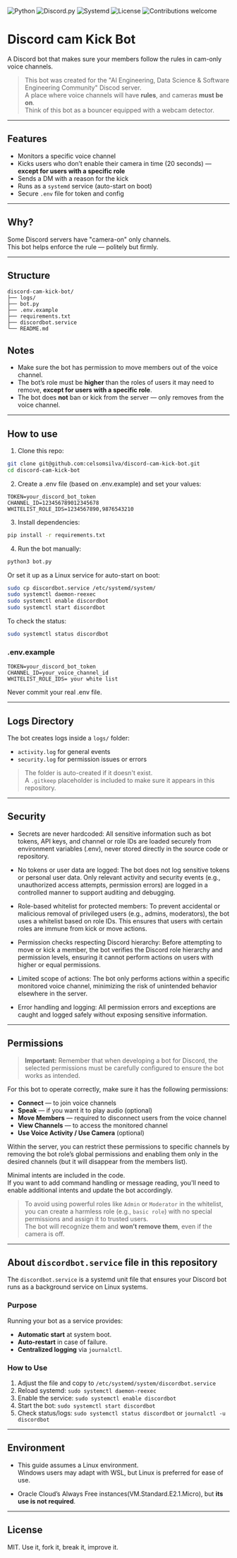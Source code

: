 ![Python](https://img.shields.io/badge/Python-3.10-blue?logo=python)
![Discord.py](https://img.shields.io/badge/discord.py-2.3-lightgrey?logo=discord)
![Systemd](https://img.shields.io/badge/Service-systemd-brightgreen)
![License](https://img.shields.io/github/license/celsomsilva/discord-cam-kick-bot)
![Contributions welcome](https://img.shields.io/badge/contributions-welcome-brightgreen.svg)


# Discord cam Kick Bot


A Discord bot that makes sure your members follow the rules in cam-only voice channels.

> This bot was created for the "AI Engineering, Data Science & Software Engineering Community" Discod server.  
> A place where voice channels will have **rules**, and cameras **must be on**.  
> Think of this bot as a bouncer equipped with a webcam detector.


---
## Features

- Monitors a specific voice channel
- Kicks users who don’t enable their camera in time (20 seconds) — **except for users with a specific role**
- Sends a DM with a reason for the kick
- Runs as a `systemd` service (auto-start on boot)
- Secure `.env` file for token and config



---
## Why?

Some Discord servers have "camera-on" only channels.  
This bot helps enforce the rule — politely but firmly.



---
## Structure


```
discord-cam-kick-bot/
├── logs/
├── bot.py
├── .env.example
├── requirements.txt
├── discordbot.service
└── README.md
```


## Notes

- Make sure the bot has permission to move members out of the voice channel.
- The bot’s role must be **higher** than the roles of users it may need to remove, **except for users with a specific role**.
- The bot does **not** ban or kick from the server — only removes from the voice channel.



---
## How to use

1. Clone this repo:

```bash
git clone git@github.com:celsomsilva/discord-cam-kick-bot.git
cd discord-cam-kick-bot
```

2. Create a .env file (based on .env.example) and set your values:

```env
TOKEN=your_discord_bot_token
CHANNEL_ID=123456789012345678
WHITELIST_ROLE_IDS=1234567890,9876543210
```

3. Install dependencies:

```bash
pip install -r requirements.txt
```

4. Run the bot manually:

```bash
python3 bot.py
```

Or set it up as a Linux service for auto-start on boot:

```bash
sudo cp discordbot.service /etc/systemd/system/
sudo systemctl daemon-reexec
sudo systemctl enable discordbot
sudo systemctl start discordbot
```
To check the status:

```bash
sudo systemctl status discordbot
```

### .env.example

```env
TOKEN=your_discord_bot_token
CHANNEL_ID=your_voice_channel_id
WHITELIST_ROLE_IDS= your white list
```

Never commit your real .env file. 

---
##  Logs Directory

The bot creates logs inside a `logs/` folder:
- `activity.log` for general events
- `security.log` for permission issues or errors

> The folder is auto-created if it doesn't exist.  
> A `.gitkeep` placeholder is included to make sure it appears in this repository.


---
## Security

 - Secrets are never hardcoded:
All sensitive information such as bot tokens, API keys, and channel or role IDs are loaded securely from environment variables (.env), never stored directly in the source code or repository.

 - No tokens or user data are logged:
The bot does not log sensitive tokens or personal user data. Only relevant activity and security events (e.g., unauthorized access attempts, permission errors) are logged in a controlled manner to support auditing and debugging.

 - Role-based whitelist for protected members:
To prevent accidental or malicious removal of privileged users (e.g., admins, moderators), the bot uses a whitelist based on role IDs. This ensures that users with certain roles are immune from kick or move actions.

 - Permission checks respecting Discord hierarchy:
Before attempting to move or kick a member, the bot verifies the Discord role hierarchy and permission levels, ensuring it cannot perform actions on users with higher or equal permissions.

 - Limited scope of actions:
The bot only performs actions within a specific monitored voice channel, minimizing the risk of unintended behavior elsewhere in the server.

 - Error handling and logging:
All permission errors and exceptions are caught and logged safely without exposing sensitive information.



---
## Permissions

> **Important:** Remember that when developing a bot for Discord, the selected permissions must be carefully configured to ensure the bot works as intended.

For this bot to operate correctly, make sure it has the following permissions:

- **Connect** — to join voice channels  
- **Speak** — if you want it to play audio (optional)  
- **Move Members** — required to disconnect users from the voice channel  
- **View Channels** — to access the monitored channel    
- **Use Voice Activity / Use Camera** (optional)

Within the server, you can restrict these permissions to specific channels by removing the bot role’s global permissions and enabling them only in the desired channels (but it will disappear from the members list).

Minimal intents are included in the code.  
 If you want to add command handling or message reading, you'll need to enable additional intents and update the bot accordingly.

> To avoid using powerful roles like `Admin` or `Moderator` in the whitelist, you can create a harmless role (e.g., `basic role`) with no special permissions and assign it to trusted users.  
The bot will recognize them and **won’t remove them**, even if the camera is off.


---
## About `discordbot.service` file in this repository

The `discordbot.service` is a systemd unit file that ensures your Discord bot runs as a background service on Linux systems.


### Purpose

Running your bot as a service provides:

- **Automatic start** at system boot.
- **Auto-restart** in case of failure.
- **Centralized logging** via `journalctl`.


### How to Use

1. Adjust the file and copy to `/etc/systemd/system/discordbot.service`
2. Reload systemd: `sudo systemctl daemon-reexec`
3. Enable the service: `sudo systemctl enable discordbot`
4. Start the bot: `sudo systemctl start discordbot`
5. Check status/logs: `sudo systemctl status discordbot` or `journalctl -u discordbot`



---
## Environment

- This guide assumes a Linux environment.  
  Windows users may adapt with WSL, but Linux is preferred for ease of use.

- Oracle Cloud’s Always Free instances(VM.Standard.E2.1.Micro), but **its use is not required**.


--- 
## License

MIT. Use it, fork it, break it, improve it. 


